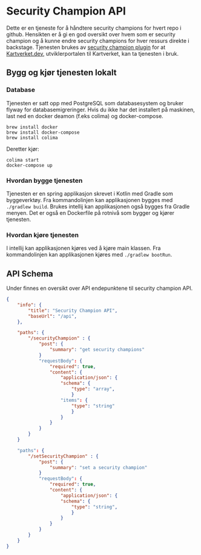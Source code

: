 # Security Champion API

Dette er en tjeneste for å håndtere security champions for hvert repo i github. Hensikten er å gi en god oversikt over hvem som er security champion og å kunne endre security champions for hver ressurs direkte i backstage. Tjenesten brukes av [security champion plugin](https://github.com/kartverket/security-champion-plugin) for at [Kartverket.dev](https://github.com/kartverket/kartverket.dev), utviklerportalen til Kartverket, kan ta tjenesten i bruk.

## Bygg og kjør tjenesten lokalt

### Database
Tjenesten er satt opp med PostgreSQL som databasesystem og bruker flyway for databasemigreringer. Hvis du ikke har det installert på maskinen, last ned en docker deamon (f.eks colima) og docker-compose.

```
brew install docker
brew install docker-compose
brew install colima
```

Deretter kjør:

```
colima start
docker-compose up
```

### Hvordan bygge tjenesten
Tjenesten er en spring applikasjon skrevet i Kotlin med Gradle som byggeverktøy. Fra kommandolinjen kan applikasjonen bygges med `./gradlew build`. Brukes intellij kan applikasjonen også bygges fra Gradle menyen. Det er også en Dockerfile på rotnivå som bygger og kjører tjenesten.

### Hvordan kjøre tjenesten
I intellij kan applikasjonen kjøres ved å kjøre main klassen. Fra kommandolinjen kan applikasjonen kjøres med `./gradlew bootRun`.



## API Schema

Under finnes en oversikt over API endepunktene til security champion API.

````json
{
    "info": {
        "title": "Security Champion API",
        "baseUrl": "/api",
    },

    "paths": {
        "/securityChampion" : {
            "post": {
                "summary": "get security champions"
            }
            "requestBody": {
                "required": true,
                "content": {
                    "application/json": {
                    "schema": {
                        "type": "array",
                        }
                    "items": {
                        "type": "string"
                        }
                    }
                }   
            }
        }
    }

    "paths": {
        "/setSecurityChampion" : {
            "post": {
                "summary": "set a security champion"
            }
            "requestBody": {
                "required": true,
                "content": {
                    "application/json": {
                    "schema": {
                        "type": "string",
                        }
                    }
                }   
            }
        }
    }
}

````


